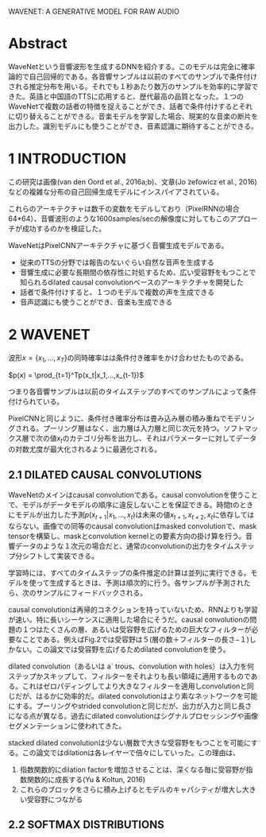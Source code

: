 WAVENET: A GENERATIVE MODEL FOR RAW AUDIO


# Abstract

WaveNetという音響波形を生成するDNNを紹介する。このモデルは完全に確率論的で自己回帰的である。各音響サンプルは以前のすべてのサンプルで条件付けされる推定分布を用いる。それでも１秒あたり数万のサンプルを効率的に学習できた。英語と中国語のTTSに応用すると、歴代最高の品質となった。１つのWaveNetで複数の話者の特徴を捉えることができ、話者で条件付けするとそれに切り替えることができる。音楽モデルを学習した場合、現実的な音楽の断片を出力した。識別モデルにも使うことができ、音素認識に期待することができる。

# 1 INTRODUCTION

 この研究は画像(van den Oord et al., 2016a;b)、文章(Jo ́zefowicz et al., 2016)などの複雑な分布の自己回帰生成モデルにインスパイアされている。
 
 これらのアーキテクチャは数千の変数をモデルしており（PixelRNNの場合64*64）、音響波形のような1600samples/secの解像度に対してもこのアプローチが成功するのかを検証した。
 
 WaveNetはPixelCNNアーキテクチャに基づく音響生成モデルである。
 - 従来のTTSの分野では報告のないぐらい自然な音声を生成する
 - 音響生成に必要な長期間の依存性に対処するため、広い受容野をもつことで知られるdilated causal convolutionベースのアーキテクチャを開発した
 - 話者で条件付けすると、１つのモデルで複数の声を生成できる
 - 音声認識にも使うことができ、音楽も生成できる


# 2 WAVENET

波形$x = \{ x_1, ...,x_T \}$の同時確率はは条件付き確率をかけ合わせたものである。

$p(x) = \prod_{t=1}^Tp(x_t|x_1,...,x_{t-1})$

つまり各音響サンプルは以前のタイムステップのすべてのサンプルによって条件付けられている。

PixelCNNと同じように、条件付き確率分布は畳み込み層の積み重ねでモデリングされる。プーリング層はなく、出力層は入力層と同じ次元を持つ。ソフトマックス層で次の値$x_t$のカテゴリ分布を出力し、それはパラメーターに対してデータの対数尤度が最大化されるように最適化される。

## 2.1 DILATED CAUSAL CONVOLUTIONS

WaveNetのメインはcausal convolutionである。causal convolutionを使うことで、モデルがデータモデルの順序に違反しないことを保証できる。時間tのときにモデルが出力した予測$p(x_{t+1}|x_1,...,x_t)$は未来の値$x_{t+1}, x_{t+2}, x_t$に依存してはならない。画像での同等のcausal convolutionはmasked convolutionで、mask tensorを構築し、maskとconvolution kernelとの要素方向の掛け算を行う。音響データのような１次元の場合だと、通常のconvolutionの出力をタイムステップ分シフトして実装できる。

学習時には、すべてのタイムステップの条件推定の計算は並列に実行できる。モデルを使って生成するときは、予測は順次的に行う。各サンプルが予測されたら、次のサンプルにフィードバックされる。

causal convolutionは再帰的コネクションを持っていないため、RNNよりも学習が速い。特に長いシーケンスに適用した場合にそうだ。causal convolutionの問題の１つはたくさんの層、あるいは受容野を広げるための巨大なフィルターが必要なことである。例えばFig.2では受容野は５(層の数＋フィルターの長さ−１)しかない。この論文では受容野を広げるためdilated convolutionを使う。

dilated convolution（あるいは a` trous、convolution with holes）は入力を何ステップかスキップして、フィルターをそれよりも長い領域に適用するものである。これはゼロパディングしてより大きなフィルターを適用しconvolutionと同じだが、はるかに効率的だ。dilated convolutionはより素なネットワークを可能にする。プーリングやstrided convolutionと同じだが、出力が入力と同じ長さになる点が異なる。過去にdilated convolutionはシグナルプロセッシングや画像セグメンテーションに使われてきた。

stacked dilated convolutionは少ない層数で大きな受容野をもつことを可能にする。この論文ではdilationは各レイヤーで倍々にしていった。この理由は、
1. 指数関数的にdilation factorを増加させることは、深くなる毎に受容野が指数関数的に成長する(Yu & Koltun, 2016)
2. これらのブロックをさらに積み上げるとモデルのキャパシティが増大し大きい受容野につながる


## 2.2 SOFTMAX DISTRIBUTIONS






















